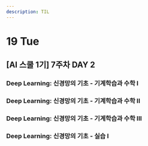 ```yaml
---
description: TIL
---
```


# 19 Tue

## \[AI 스쿨 1기\] 7주차 DAY 2

### Deep Learning: 신경망의 기초 - 기계학습과 수학 I



### Deep Learning: 신경망의 기초 - 기계학습과 수학 II



### Deep Learning: 신경망의 기초 - 기계학습과 수학 III



### Deep Learning: 신경망의 기초 - 실습 I



